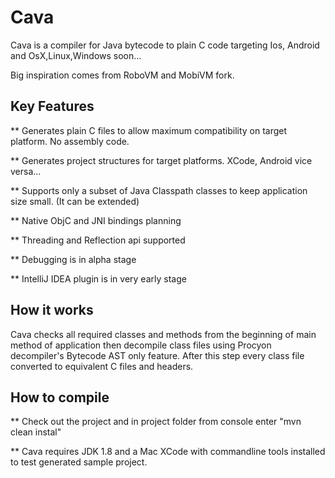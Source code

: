 # Cava

Cava is a compiler for Java bytecode to plain C code targeting Ios, Android and OsX,Linux,Windows soon...

Big inspiration comes from RoboVM and MobiVM fork.

## Key Features

** Generates plain C files to allow maximum compatibility on target platform. No assembly code.

** Generates project structures for target platforms. XCode, Android vice versa...

** Supports only a subset of Java Classpath classes to keep application size small. (It can be extended)

** Native ObjC and JNI bindings planning

** Threading and Reflection api supported

** Debugging is in alpha stage

** IntelliJ IDEA plugin is in very early stage

## How it works

Cava checks all required classes and methods from the beginning of main method of application then decompile
class files using Procyon decompiler's Bytecode AST only feature.
After this step every class file converted to equivalent C files and headers.

## How to compile

** Check out the project and in project folder from console enter "mvn clean instal"

** Cava requires JDK 1.8 and a Mac XCode with commandline tools installed to test generated sample project.


